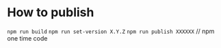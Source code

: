 # How to publish
`npm run build`
`npm run set-version X.Y.Z`
`npm run publish XXXXXX` // npm one time code